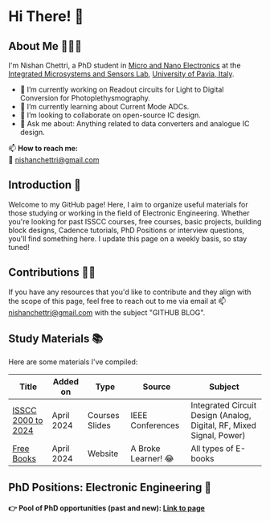 



# Hi There! 👋

## About Me 💁🏻‍♂️
I'm Nishan Chettri, a PhD student in [Micro and Nano Electronics](https://phd-mne.unipv.it/index.php?page=Students.php) at the [Integrated Microsystems and Sensors Lab](http://ims2.unipv.it), [University of Pavia, Italy](https://web.unipv.it).

- 🔭 I’m currently working on Readout circuits for Light to Digital Conversion for Photoplethysmography.
- 🌱 I’m currently learning about Current Mode ADCs.
- 👯 I’m looking to collaborate on open-source IC design.
- 💬 Ask me about: Anything related to data converters and analogue IC design.

📫 **How to reach me:**  
📧 [nishanchettri@gmail.com](mailto:nishanchettri@gmail.com)


<!--
# Namaste, I am Nishan Chettri! 👋



## Study Material

- Analog IC Design Basics
- ADCs (Analog/Digital Converters)
- Power management basics

-->
## Introduction 💬
Welcome to my GitHub page! Here, I aim to organize useful materials for those studying or working in the field of Electronic Engineering. Whether you're looking for past ISSCC courses, free courses, basic projects, building block designs, Cadence tutorials, PhD Positions or interview questions, you'll find something here. I update this page on a weekly basis, so stay tuned!

## Contributions 🤝🏽
If you have any resources that you'd like to contribute and they align with the scope of this page, feel free to reach out to me via email at 📫 nishanchettri@gmail.com with the subject "GITHUB BLOG".

## Study Materials 📚
Here are some materials I've compiled:

| Title                                           | Added on   | Type          | Source            | Subject                                                        |
|-------------------------------------------------|------------|---------------|-------------------|----------------------------------------------------------------|
| [ISSCC 2000 to 2024](https://github.com/nishanchettri/ISSCC-Courses) | April 2024 | Courses Slides | IEEE Conferences | Integrated Circuit Design (Analog, Digital, RF, Mixed Signal, Power) |
| [Free Books](http://singlelogin.re) | April 2024 | Website |  A Broke Learner! 😂 | All types of E-books |

## PhD Positions: Electronic Engineering 🧐
#### 👉 Pool of PhD opportunities (past and new): [Link to page](https://github.com/nishanchettri/PhD-positions-electronic-engineering/)


